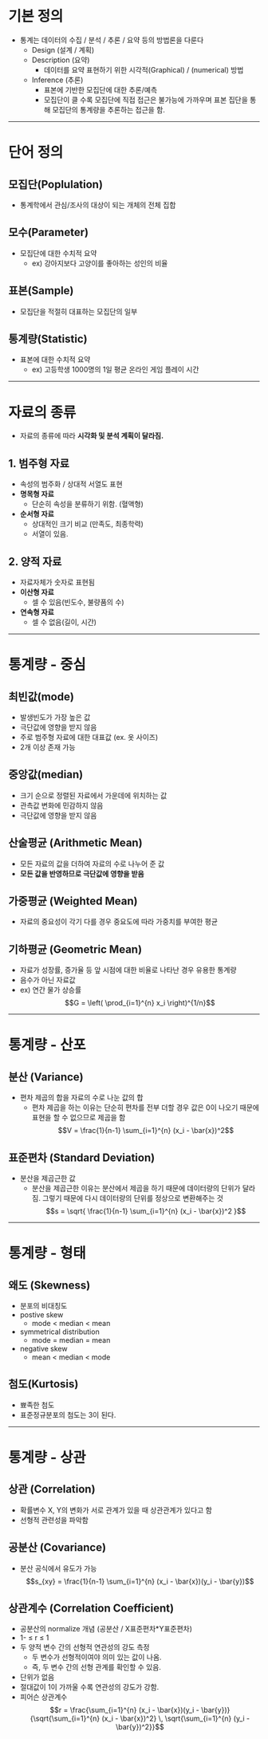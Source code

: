 # 기본 정의
- 통계는 데이터의 수집 / 분석 / 추론 / 요약 등의 방법론을 다룬다
	- Design (설계 / 계획)
	- Description (요약)
		- 데이터를 요약 표현하기 위한 시각적(Graphical) / (numerical)  방법
	- Inference (추론)
		- 표본에 기반한 모집단에 대한 추론/예측
		- 모집단이 클 수록 모집단에 직접 접근은 불가능에 가까우며 표본 집단을 통해 모집단의 통계량을 추론하는 접근을 함.


___

# 단어 정의
## 모집단(Poplulation)
- 통계학에서 관심/조사의 대상이 되는 개체의 전체 집합

## 모수(Parameter)
- 모집단에 대한 수치적 요약
	- ex) 강아지보다 고양이를 좋아하는 성인의 비율

## 표본(Sample)
- 모집단을 적절히 대표하는 모집단의 일부

## 통계량(Statistic)
- 표본에 대한 수치적 요약
	- ex) 고등학생 1000명의 1일 평균 온라인 게임 플레이 시간


___

# 자료의 종류
- 자료의 종류에 따라 **시각화 및 분석 계획이 달라짐.**

## 1. 범주형 자료
- 속성의 범주화 / 상대적 서열도 표현
- **명목형 자료**
	- 단순히 속성을 분류하기 위함. (혈액형)
- **순서형 자료**
	- 상대적인 크기 비교 (만족도, 최종학력)
	- 서열이 있음.


## 2. 양적 자료
- 자료자체가 숫자로 표현됨
- **이산형 자료**
	- 셀 수 있음(빈도수, 불량품의 수)
- **연속형 자료**
	- 셀 수 없음(길이, 시간)


___

# 통계량 - 중심
## 최빈값(mode)
- 발생빈도가 가장 높은 값
- 극단값에 영향을 받지 않음
- 주로 범주형 자료에 대한 대표값 (ex. 옷 사이즈)
- 2개 이상 존재 가능

## 중앙값(median)
- 크기 순으로 정렬된 자료에서 가운데에 위치하는 값
- 관측값 변화에 민감하지 않음
- 극단값에 영향을 받지 않음

## 산술평균 (Arithmetic Mean)
- 모든 자료의 값을 더하여 자료의 수로 나누어 준 값
- **모든 값을 반영하므로 극단값에 영향을 받음**

## 가중평균 (Weighted Mean)
- 자료의 중요성이 각기 다를 경우 중요도에 따라 가중치를 부여한 평균

## 기하평균 (Geometric Mean)
- 자료가 성장률, 증가율 등 앞 시점에 대한 비율로 나타난 경우 유용한 통계량
- 음수가 아닌 자료값
- ex) 연간 물가 상승률
$$G = \left( \prod_{i=1}^{n} x_i \right)^{1/n}$$

___

# 통계량 - 산포
## 분산 (Variance)
- 편차 제곱의 합을 자료의 수로 나눈 값의 합
	- 편차 제곱을 하는 이유는 단순히 편차를 전부 더할 경우 값은 0이 나오기 때문에 
	  표현을 할 수 없으므로 제곱을 함
$$V = \frac{1}{n-1} \sum_{i=1}^{n} (x_i - \bar{x})^2$$

## 표준편차 (Standard Deviation)
- 분산을 제곱근한 값
	- 분산을 제곱근한 이유는 분산에서 제곱을 하기 때문에 데이터량의 단위가 달라짐.
	  그렇기 때문에 다시 데이터량의 단위를 정상으로 변환해주는 것
$$s = \sqrt{ \frac{1}{n-1} \sum_{i=1}^{n} (x_i - \bar{x})^2 }$$

___

# 통계량 - 형태

## 왜도 (Skewness)
- 분포의 비대칭도
- postive skew
	- mode < median < mean
- symmetrical distribution
	- mode = median = mean
- negative skew
	- mean < median < mode
## 첨도(Kurtosis)
- 뾰족한 첨도
- 표준정규분포의 첨도는 3이 된다.


___

# 통계량 - 상관
## 상관 (Correlation)
- 확률변수 X, Y의 변화가 서로 관계가 있을 때 상관관계가 있다고 함
- 선형적 관련성을 파악함

## 공분산 (Covariance)
- 분산 공식에서 유도가 가능
$$s_{xy} = \frac{1}{n-1} \sum_{i=1}^{n} (x_i - \bar{x})(y_i - \bar{y})$$

## 상관계수 (Correlation Coefficient)
- 공분산의 normalize 개념 (공분산 / X표준편차*Y표준편차)
- 1- ≤ r ≤ 1
- 두 양적 변수 간의 선형적 연관성의 강도 측정
	- 두 변수가 선형적이여야 의미 있는 값이 나옴.
	- 즉, 두 변수 간의 선형 관계를 확인할 수 있음.
- 단위가 없음
- 절대값이 1이 가까울 수록 연관성의 강도가 강함.
- 피어슨 상관계수
$$r = \frac{\sum_{i=1}^{n} (x_i - \bar{x})(y_i - \bar{y})}
         {\sqrt{\sum_{i=1}^{n} (x_i - \bar{x})^2} \, \sqrt{\sum_{i=1}^{n} (y_i - \bar{y})^2}}$$
